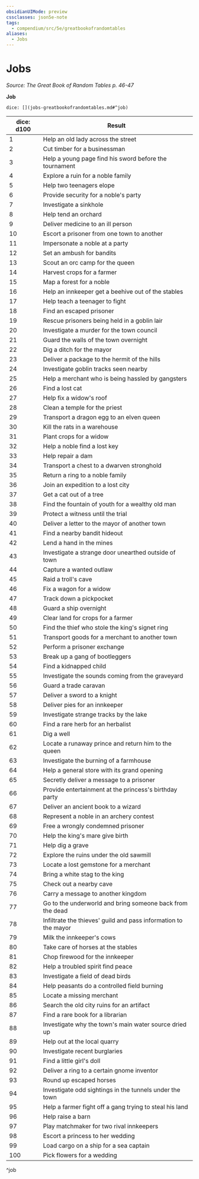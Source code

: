 ```yaml
---
obsidianUIMode: preview
cssclasses: json5e-note
tags:
  - compendium/src/5e/greatbookofrandomtables
aliases:
  - Jobs
---
```

# Jobs
*Source: The Great Book of Random Tables p. 46-47* 

**Job**

`dice: [](jobs-greatbookofrandomtables.md#^job)`

| dice: d100 | Result |
|------------|--------|
| 1 | Help an old lady across the street |
| 2 | Cut timber for a businessman |
| 3 | Help a young page find his sword before the tournament |
| 4 | Explore a ruin for a noble family |
| 5 | Help two teenagers elope |
| 6 | Provide security for a noble's party |
| 7 | Investigate a sinkhole |
| 8 | Help tend an orchard |
| 9 | Deliver medicine to an ill person |
| 10 | Escort a prisoner from one town to another |
| 11 | Impersonate a noble at a party |
| 12 | Set an ambush for bandits |
| 13 | Scout an orc camp for the queen |
| 14 | Harvest crops for a farmer |
| 15 | Map a forest for a noble |
| 16 | Help an innkeeper get a beehive out of the stables |
| 17 | Help teach a teenager to fight |
| 18 | Find an escaped prisoner |
| 19 | Rescue prisoners being held in a goblin lair |
| 20 | Investigate a murder for the town council |
| 21 | Guard the walls of the town overnight |
| 22 | Dig a ditch for the mayor |
| 23 | Deliver a package to the hermit of the hills |
| 24 | Investigate goblin tracks seen nearby |
| 25 | Help a merchant who is being hassled by gangsters |
| 26 | Find a lost cat |
| 27 | Help fix a widow's roof |
| 28 | Clean a temple for the priest |
| 29 | Transport a dragon egg to an elven queen |
| 30 | Kill the rats in a warehouse |
| 31 | Plant crops for a widow |
| 32 | Help a noble find a lost key |
| 33 | Help repair a dam |
| 34 | Transport a chest to a dwarven stronghold |
| 35 | Return a ring to a noble family |
| 36 | Join an expedition to a lost city |
| 37 | Get a cat out of a tree |
| 38 | Find the fountain of youth for a wealthy old man |
| 39 | Protect a witness until the trial |
| 40 | Deliver a letter to the mayor of another town |
| 41 | Find a nearby bandit hideout |
| 42 | Lend a hand in the mines |
| 43 | Investigate a strange door unearthed outside of town |
| 44 | Capture a wanted outlaw |
| 45 | Raid a troll's cave |
| 46 | Fix a wagon for a widow |
| 47 | Track down a pickpocket |
| 48 | Guard a ship overnight |
| 49 | Clear land for crops for a farmer |
| 50 | Find the thief who stole the king's signet ring |
| 51 | Transport goods for a merchant to another town |
| 52 | Perform a prisoner exchange |
| 53 | Break up a gang of bootleggers |
| 54 | Find a kidnapped child |
| 55 | Investigate the sounds coming from the graveyard |
| 56 | Guard a trade caravan |
| 57 | Deliver a sword to a knight |
| 58 | Deliver pies for an innkeeper |
| 59 | Investigate strange tracks by the lake |
| 60 | Find a rare herb for an herbalist |
| 61 | Dig a well |
| 62 | Locate a runaway prince and return him to the queen |
| 63 | Investigate the burning of a farmhouse |
| 64 | Help a general store with its grand opening |
| 65 | Secretly deliver a message to a prisoner |
| 66 | Provide entertainment at the princess's birthday party |
| 67 | Deliver an ancient book to a wizard |
| 68 | Represent a noble in an archery contest |
| 69 | Free a wrongly condemned prisoner |
| 70 | Help the king's mare give birth |
| 71 | Help dig a grave |
| 72 | Explore the ruins under the old sawmill |
| 73 | Locate a lost gemstone for a merchant |
| 74 | Bring a white stag to the king |
| 75 | Check out a nearby cave |
| 76 | Carry a message to another kingdom |
| 77 | Go to the underworld and bring someone back from the dead |
| 78 | Infiltrate the thieves' guild and pass information to the mayor |
| 79 | Milk the innkeeper's cows |
| 80 | Take care of horses at the stables |
| 81 | Chop firewood for the innkeeper |
| 82 | Help a troubled spirit find peace |
| 83 | Investigate a field of dead birds |
| 84 | Help peasants do a controlled field burning |
| 85 | Locate a missing merchant |
| 86 | Search the old city ruins for an artifact |
| 87 | Find a rare book for a librarian |
| 88 | Investigate why the town's main water source dried up |
| 89 | Help out at the local quarry |
| 90 | Investigate recent burglaries |
| 91 | Find a little girl's doll |
| 92 | Deliver a ring to a certain gnome inventor |
| 93 | Round up escaped horses |
| 94 | Investigate odd sightings in the tunnels under the town |
| 95 | Help a farmer fight off a gang trying to steal his land |
| 96 | Help raise a barn |
| 97 | Play matchmaker for two rival innkeepers |
| 98 | Escort a princess to her wedding |
| 99 | Load cargo on a ship for a sea captain |
| 100 | Pick flowers for a wedding |
^job